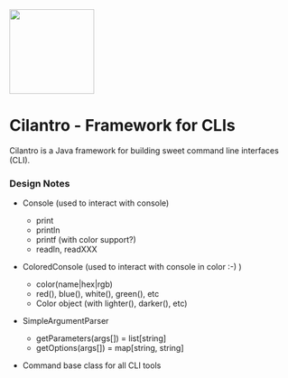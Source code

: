 <img src="https://pbs.twimg.com/profile_images/1509319481/Cilantro-Large_400x400.png" width="150">

# Cilantro - Framework for CLIs
Cilantro is a Java framework for building sweet command line interfaces (CLI).



### Design Notes
 - Console (used to interact with console)
   - print
   - println
   - printf (with color support?)
   - readln, readXXX
 
 - ColoredConsole (used to interact with console in color :-) )
    - color(name|hex|rgb)
    - red(), blue(), white(), green(), etc
    - Color object (with lighter(), darker(), etc)
 
 - SimpleArgumentParser
   - getParameters(args[]) = list[string]
   - getOptions(args[]) = map[string, string]
   
 - Command base class for all CLI tools
 
